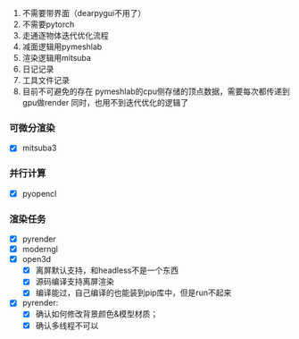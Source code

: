 1. 不需要带界面（dearpygui不用了）
2. 不需要pytorch
3. 走通逐物体迭代优化流程
2. 减面逻辑用pymeshlab
3. 渲染逻辑用mitsuba
5. 日记记录
6. 工具文件记录
7. 目前不可避免的存在 pymeshlab的cpu侧存储的顶点数据，需要每次都传递到gpu做render
同时，也用不到迭代优化的逻辑了

### 可微分渲染
- [x] mitsuba3

### 并行计算
- [x] pyopencl

### 渲染任务
- [x] pyrender
- [x] moderngl 
- [x] open3d
  - [x] 离屏默认支持，和headless不是一个东西
  - [x] 源码编译支持离屏渲染
  - [x] 编译能过，自己编译的也能装到pip库中，但是run不起来
- [x] pyrender:
  - [x] 确认如何修改背景颜色&模型材质；
  - [x] 确认多线程不可以

